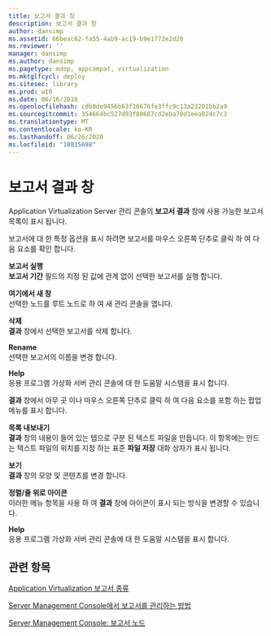 ```yaml
---
title: 보고서 결과 창
description: 보고서 결과 창
author: dansimp
ms.assetid: 66beac62-fa55-4ab9-ac19-b9e1772e2d20
ms.reviewer: ''
manager: dansimp
ms.author: dansimp
ms.pagetype: mdop, appcompat, virtualization
ms.mktglfcycl: deploy
ms.sitesec: library
ms.prod: w10
ms.date: 06/16/2016
ms.openlocfilehash: cdb8de9456b63f16676fe3ffc9c13a23201bb2a9
ms.sourcegitcommit: 354664bc527d93f80687cd2eba70d1eea024c7c3
ms.translationtype: MT
ms.contentlocale: ko-KR
ms.lasthandoff: 06/26/2020
ms.locfileid: "10815698"
---
```

# 보고서 결과 창


Application Virtualization Server 관리 콘솔의 **보고서 결과** 창에 사용 가능한 보고서 목록이 표시 됩니다.

보고서에 대 한 특정 옵션을 표시 하려면 보고서를 마우스 오른쪽 단추로 클릭 하 여 다음 요소를 확인 합니다.

<a href="" id="run-report"></a>**보고서 실행**  
**보고서 기간** 필드의 지정 된 값에 관계 없이 선택한 보고서를 실행 합니다.

<a href="" id="new-window-from-here"></a>**여기에서 새 창**  
선택한 노드를 루트 노드로 하 여 새 관리 콘솔을 엽니다.

<a href="" id="delete"></a>**삭제**  
**결과** 창에서 선택한 보고서를 삭제 합니다.

<a href="" id="rename"></a>**Rename**  
선택한 보고서의 이름을 변경 합니다.

<a href="" id="help"></a>**Help**  
응용 프로그램 가상화 서버 관리 콘솔에 대 한 도움말 시스템을 표시 합니다.

**결과** 창에서 아무 곳 이나 마우스 오른쪽 단추로 클릭 하 여 다음 요소를 포함 하는 팝업 메뉴를 표시 합니다.

<a href="" id="export-list"></a>**목록 내보내기**  
**결과** 창의 내용이 들어 있는 탭으로 구분 된 텍스트 파일을 만듭니다. 이 항목에는 만드는 텍스트 파일의 위치를 지정 하는 표준 **파일 저장** 대화 상자가 표시 됩니다.

<a href="" id="view"></a>**보기**  
**결과** 창의 모양 및 콘텐츠를 변경 합니다.

<a href="" id="arrange-line-up-icons"></a>**정렬/줄 위로 아이콘**  
이러한 메뉴 항목을 사용 하 여 **결과** 창에 아이콘이 표시 되는 방식을 변경할 수 있습니다.

<a href="" id="help"></a>**Help**  
응용 프로그램 가상화 서버 관리 콘솔에 대 한 도움말 시스템을 표시 합니다.

## 관련 항목


[Application Virtualization 보고서 종류](application-virtualization-report-types.md)

[Server Management Console에서 보고서를 관리하는 방법](how-to-manage-reports-in-the-server-management-console.md)

[Server Management Console: 보고서 노드](server-management-console-reports-node.md)

 

 





